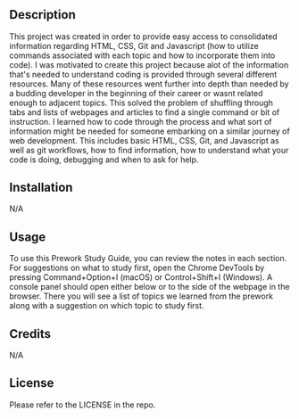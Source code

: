 # <Prework Study Guide Webpage>

## Description

This project was created in order to provide easy access to consolidated information regarding HTML, CSS, Git and Javascript (how to utilize commands associated with each topic and how to incorporate them into code). I was motivated to create this project because alot of the information that's needed to understand coding is provided through several different resources. Many of these resources went further into depth than needed by a budding developer in the beginning of their career or wasnt related enough to adjacent topics. This solved the problem of shuffling through tabs and lists of webpages and articles to find a single command or bit of instruction. I learned how to code through the process and what sort of information might be needed for someone embarking on a similar journey of web development. This includes basic HTML, CSS, Git, and Javascript as well as git workflows, how to find information, how to understand what your code is doing, debugging and when to ask for help.

## Installation

N/A

## Usage

To use this Prework Study Guide, you can review the notes in each section. For suggestions on what to study first, open the Chrome DevTools by pressing Command+Option+I (macOS) or Control+Shift+I (Windows). A console panel should open either below or to the side of the webpage in the browser. There you will see a list of topics we learned from the prework along with a suggestion on which topic to study first.

## Credits

N/A

## License

Please refer to the LICENSE in the repo.
